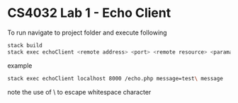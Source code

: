 # CS4032 Lab 1 - Echo Client
To run navigate to project folder and execute following 

```bash
stack build
stack exec echoClient <remote address> <port> <remote resource> <paramater>
```

example 

```bash
stack exec echoClient localhost 8000 /echo.php message=test\ message
```

note the use of \ to escape whitespace character
